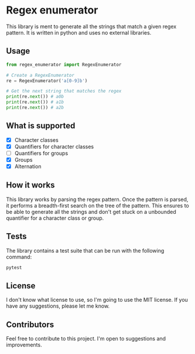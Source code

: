 # Regex enumerator
This library is ment to generate all the strings that match a given regex pattern. It is written in python and uses no external libraries.

## Usage
```python
from regex_enumerator import RegexEnumerator

# Create a RegexEnumerator
re = RegexEnumerator('a[0-9]b')

# Get the next string that matches the regex
print(re.next()) # a0b
print(re.next()) # a1b
print(re.next()) # a2b
```

## What is supported
- [x] Character classes
- [x] Quantifiers for character classes
- [ ] Quantifiers for groups
- [x] Groups
- [x] Alternation 

## How it works
This library works by parsing the regex pattern. Once the pattern is parsed, it performs a breadth-first search on the tree of the pattern. This ensures to be able to generate all the strings and don't get stuck on a unbounded quantifier for a character class or group.

## Tests
The library contains a test suite that can be run with the following command:
```bash
pytest
```

## License
I don't know what license to use, so I'm going to use the MIT license. If you have any suggestions, please let me know.

## Contributors
Feel free to contribute to this project. I'm open to suggestions and improvements.
